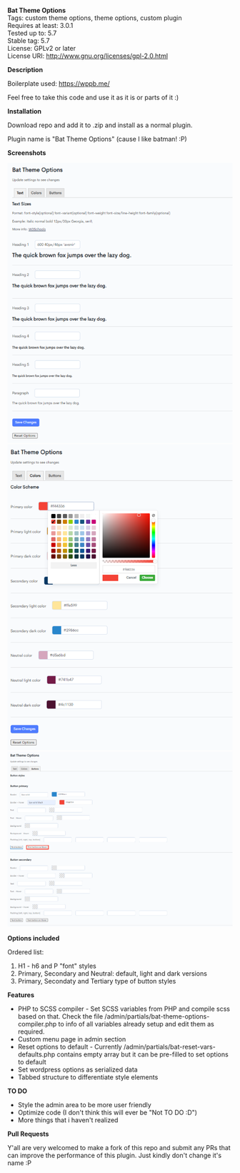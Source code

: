 **Bat Theme Options**  
Tags: custom theme options, theme options, custom plugin  
Requires at least: 3.0.1  
Tested up to: 5.7  
Stable tag: 5.7  
License: GPLv2 or later  
License URI: http://www.gnu.org/licenses/gpl-2.0.html  

**Description**

Boilerplate used: https://wppb.me/

Feel free to take this code and use it as it is or parts of it :)

**Installation**

Download repo and add it to .zip and install as a normal plugin. 

Plugin name is "Bat Theme Options" (cause I like batman! :P)

**Screenshots**

![Alt text](/screenshots/screenshot-1.png?raw=true "Screenshot 1")
![Alt text](/screenshots/screenshot-2.png?raw=true "Screenshot 2")
![Alt text](/screenshots/screenshot-3.png?raw=true "Screenshot 3")

**Options included**

Ordered list:

1. H1 - h6 and P "font" styles
2. Primary, Secondary and Neutral: default, light and dark versions
3. Primary, Secondaty and Tertiary type of button styles

**Features**

* PHP to SCSS compiler - Set SCSS variables from PHP and compile scss based on that. Check the file /admin/partials/bat-theme-options-compiler.php to info of all variables already setup and edit them as required.
* Custom menu page in admin section
* Reset options to default - Currently /admin/partials/bat-reset-vars-defaults.php contains empty array but it can be pre-filled to set options to default
* Set wordpress options as serialized data
* Tabbed structure to differentiate style elements

**TO DO**

* Style the admin area to be more user friendly
* Optimize code (I don't think this will ever be "Not TO DO :D")
* More things that i haven't realized

**Pull Requests**

Y'all are very welcomed to make a fork of this repo and submit any PRs that can improve the performance of this plugin. Just kindly don't change it's name :P 